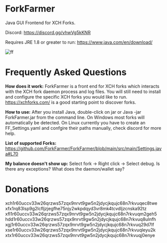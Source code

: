 
# ForkFarmer
Java GUI Frontend for XCH Forks.

Discord: https://discord.gg/vhwVg5kKNR

Requires JRE 1.8 or greater to run: https://www.java.com/en/download/

![ff](https://user-images.githubusercontent.com/66434789/133337859-3cb74582-9757-44a5-9ee1-c1730a03dd47.png)

# Frequently Asked Questions
**How does it work:** ForkFarmer is a front end for XCH forks which interacts with the XCH fork daemon process and log files. You will still need to install and configure the specific XCH forks you would like to run. https://xchforks.com/ is a good starting point to discover forks.

**How to use:** After you install Java, double-click on jar or Java -jar ForkFarmer.jar from the command line. On Windows most forks will automatically be detected. On Linux currently you have to create an FF_Settings.yaml and confgire their paths manually, check discord for more help.

**List of supported Forks:** https://github.com/ForkFarmer/ForkFarmer/blob/main/src/main/Settings.java#L70

**My balance doesn't show up:** Select fork -> Right click -> Select debug. Is there any exceptions? What does the daemon/wallet say?

# Donations
xch1r60uccv33w26qrzws57zqx9nrvt9gw5n2jdycjkqujc68n7rkvuqec8twe
xfx1rq83lsp9g2lcfljzjegfhe75njy2wkpdqyd3vr8mk4tcvdljzcnska92tz
xfl1r60uccv33w26qrzws57zqx9nrvt9gw5n2jdycjkqujc68n7rkvuqm2geh5
hdd1r60uccv33w26qrzws57zqx9nrvt9gw5n2jdycjkqujc68n7rkvuq8ulnfh
xgj1r60uccv33w26qrzws57zqx9nrvt9gw5n2jdycjkqujc68n7rkvuq29d7lf
xse1r60uccv33w26qrzws57zqx9nrvt9gw5n2jdycjkqujc68n7rkvuqleyu2k
xtx1r60uccv33w26qrzws57zqx9nrvt9gw5n2jdycjkqujc68n7rkvuqj0enye
